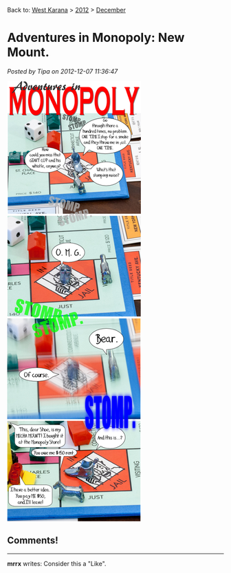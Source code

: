 Back to: [West Karana](/posts/westkarana.md) > [2012](/posts/2012/westkarana.md) > [December](./westkarana.md)
# Adventures in Monopoly: New Mount.

*Posted by Tipa on 2012-12-07 11:36:47*

[![](../../../uploads/2012/12/aim-mount.png "Adventures in Monopoly: A New Mount")](../../../uploads/2012/12/aim-mount.png)
## Comments!
---
**mrrx** writes: Consider this a "Like".
